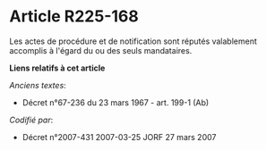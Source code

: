 # Article R225-168

Les actes de procédure et de notification sont réputés valablement accomplis à l'égard du ou des seuls mandataires.

**Liens relatifs à cet article**

_Anciens textes_:

  - Décret n°67-236 du 23 mars 1967 - art. 199-1 (Ab)

_Codifié par_:

  - Décret n°2007-431 2007-03-25 JORF 27 mars 2007
